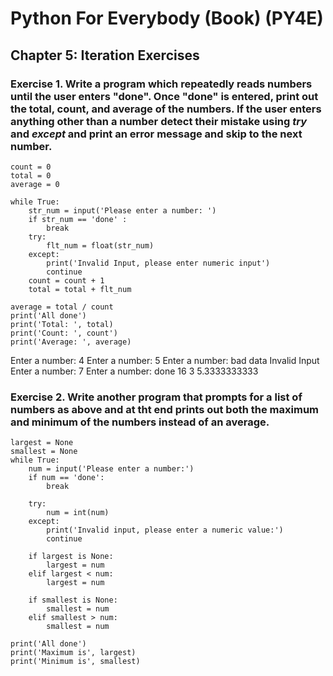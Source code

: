 # Python For Everybody (Book) (PY4E)

## Chapter 5: Iteration Exercises

### Exercise 1. Write a program which repeatedly reads numbers until the user enters "done". Once "done" is entered, print out the total, count, and average of the numbers. If the user enters anything other than a number detect their mistake using *try* and *except* and print an error message and skip to the next number. 
```
count = 0
total = 0
average = 0

while True:
    str_num = input('Please enter a number: ')
    if str_num == 'done' :
        break
    try:
        flt_num = float(str_num)
    except:
        print('Invalid Input, please enter numeric input')
        continue
    count = count + 1
    total = total + flt_num

average = total / count
print('All done')
print('Total: ', total)
print('Count: ', count')
print('Average: ', average)
```

Enter a number: 4
Enter a number: 5
Enter a number: bad data
Invalid Input
Enter a number: 7
Enter a number: done
16  3  5.3333333333
### Exercise 2. Write another program that prompts for a list of numbers as above and at tht end prints out both the maximum and minimum of the numbers instead of an average.
```
largest = None
smallest = None
while True:
    num = input('Please enter a number:')
    if num == 'done':
        break

    try:
        num = int(num)
    except:
        print('Invalid input, please enter a numeric value:')
        continue

    if largest is None:
        largest = num
    elif largest < num:
        largest = num

    if smallest is None:
        smallest = num
    elif smallest > num:
        smallest = num
        
print('All done')
print('Maximum is', largest)
print('Minimum is', smallest)
```

